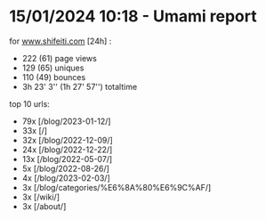 # 15/01/2024 10:18 - Umami report
for www.shifeiti.com [24h] :

 - 222 (61) page views
 - 129 (65) uniques
 - 110 (49) bounces
 - 3h 23' 3'' (1h 27' 57'') totaltime


top 10 urls:
 - 79x [/blog/2023-01-12/]
 - 33x [/]
 - 32x [/blog/2022-12-09/]
 - 24x [/blog/2022-12-22/]
 - 13x [/blog/2022-05-07/]
 - 5x [/blog/2022-08-26/]
 - 4x [/blog/2023-02-03/]
 - 3x [/blog/categories/%E6%8A%80%E6%9C%AF/]
 - 3x [/wiki/]
 - 3x [/about/]


